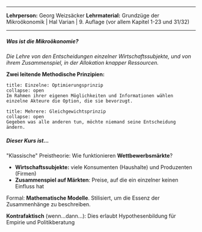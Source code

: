 ***
**Lehrperson:** Georg Weizsäcker
**Lehrmaterial:** Grundzüge der Mikroökonomik | Hal Varian | 9. Auflage (vor allem Kapitel 1-23 und 31/32)
***
##### Was ist die Mikroökonomie?
*Die Lehre von den Entscheidungen einzelner Wirtschaftssubjekte, und von ihrem Zusammenspiel, in der Allokation knapper Ressourcen.*

**Zwei leitende Methodische Prinzipien:**

```ad-abstract
title: Einzelne: Optimierungsprinzip
collapse: open
Im Rahmen ihrer eigenen Möglichkeiten und Informationen wählen einzelne Akteure die Option, die sie bevorzugt.
```

```ad-abstract
title: Mehrere: Gleichgewichtsprinzip
collapse: open
Gegeben was alle anderen tun, möchte niemand seine Entscheidung ändern.
```


##### Dieser Kurs ist...
"Klassische" Preistheorie: Wie funktionieren **Wettbewerbsmärkte**?
- **Wirtschaftssubjekte:** viele Konsumenten (Haushalte) und Produzenten (Firmen)
- **Zusammenspiel auf Märkten**: Preise, auf die ein einzelner keinen Einfluss hat

Formal: **Mathematische Modelle**. Stilisiert, um die Essenz der Zusammenhänge zu beschreiben.

**Kontrafaktisch** (wenn...dann...): Dies erlaubt Hypothesenbildung für Empirie und Politikberatung
